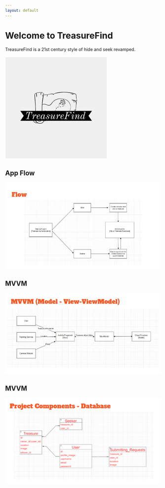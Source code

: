```yaml
---
layout: default
---
```


# Welcome to TreasureFind

TreasureFind is a 21st century style of hide and seek revamped.

![Logo](https://github.com/eddyspaghette/TreasureFind/blob/gh-pages/tf_logo.JPG)


## App Flow
![Flow](https://github.com/eddyspaghette/TreasureFind/blob/gh-pages/flow.png)

## MVVM
![MVVM](https://github.com/eddyspaghette/TreasureFind/blob/gh-pages/mvvm.JPG)

## MVVM
![db](https://github.com/eddyspaghette/TreasureFind/blob/gh-pages/db.png)
